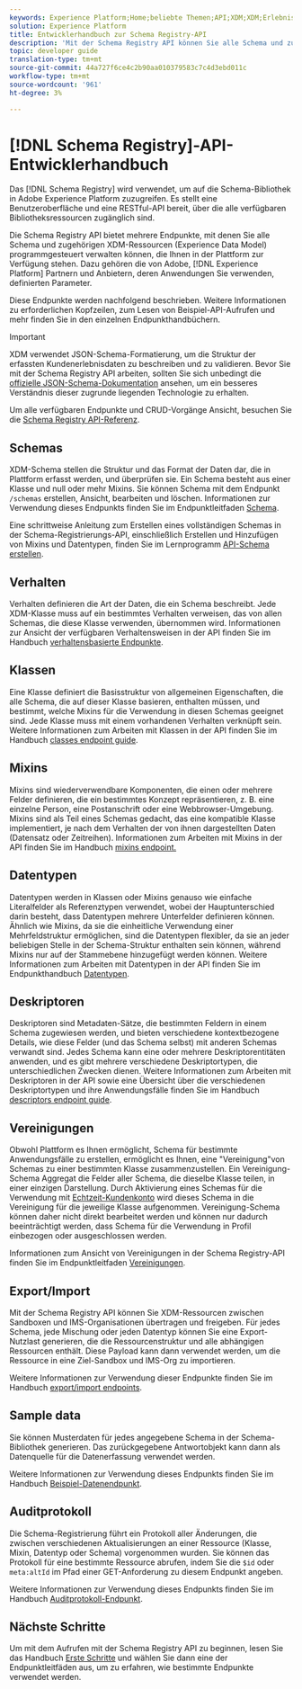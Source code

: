 ```yaml
---
keywords: Experience Platform;Home;beliebte Themen;API;XDM;XDM;Erlebnisdatenmodell;Erlebnisdatenmodell;Erlebnisdatenmodell;Datenmodell;Datenmodell;Datenmodell;Schema-Registrierung;Schema-Registrierung;
solution: Experience Platform
title: Entwicklerhandbuch zur Schema Registry-API
description: 'Mit der Schema Registry API können Sie alle Schema und zugehörigen XDM-Ressourcen, die Ihnen in der Experience Platform zur Verfügung stehen, programmatisch verwalten. '
topic: developer guide
translation-type: tm+mt
source-git-commit: 44a727f6ce4c2b90aa010379583c7c4d3ebd011c
workflow-type: tm+mt
source-wordcount: '961'
ht-degree: 3%

---
```



# [!DNL Schema Registry]-API-Entwicklerhandbuch

Das [!DNL Schema Registry] wird verwendet, um auf die Schema-Bibliothek in Adobe Experience Platform zuzugreifen. Es stellt eine Benutzeroberfläche und eine RESTful-API bereit, über die alle verfügbaren Bibliotheksressourcen zugänglich sind.

Die Schema Registry API bietet mehrere Endpunkte, mit denen Sie alle Schema und zugehörigen XDM-Ressourcen (Experience Data Model) programmgesteuert verwalten können, die Ihnen in der Plattform zur Verfügung stehen. Dazu gehören die von Adobe, [!DNL Experience Platform] Partnern und Anbietern, deren Anwendungen Sie verwenden, definierten Parameter.

Diese Endpunkte werden nachfolgend beschrieben. Weitere Informationen zu erforderlichen Kopfzeilen, zum Lesen von Beispiel-API-Aufrufen und mehr finden Sie in den einzelnen Endpunkthandbüchern.[](./getting-started.md)

>[!IMPORTANT]
>
>XDM verwendet JSON-Schema-Formatierung, um die Struktur der erfassten Kundenerlebnisdaten zu beschreiben und zu validieren. Bevor Sie mit der Schema Registry API arbeiten, sollten Sie sich unbedingt die [offizielle JSON-Schema-Dokumentation](https://json-schema.org/) ansehen, um ein besseres Verständnis dieser zugrunde liegenden Technologie zu erhalten.

Um alle verfügbaren Endpunkte und CRUD-Vorgänge Ansicht, besuchen Sie die [Schema Registry API-Referenz](https://www.adobe.io/apis/experienceplatform/home/api-reference.html#!acpdr/swagger-specs/schema-registry.yaml).

## Schemas

XDM-Schema stellen die Struktur und das Format der Daten dar, die in Plattform erfasst werden, und überprüfen sie. Ein Schema besteht aus einer Klasse und null oder mehr Mixins. Sie können Schema mit dem Endpunkt `/schemas` erstellen, Ansicht, bearbeiten und löschen. Informationen zur Verwendung dieses Endpunkts finden Sie im Endpunktleitfaden [Schema](./schemas.md).

Eine schrittweise Anleitung zum Erstellen eines vollständigen Schemas in der Schema-Registrierungs-API, einschließlich Erstellen und Hinzufügen von Mixins und Datentypen, finden Sie im Lernprogramm [API-Schema erstellen](../tutorials/create-schema-api.md).

## Verhalten

Verhalten definieren die Art der Daten, die ein Schema beschreibt. Jede XDM-Klasse muss auf ein bestimmtes Verhalten verweisen, das von allen Schemas, die diese Klasse verwenden, übernommen wird. Informationen zur Ansicht der verfügbaren Verhaltensweisen in der API finden Sie im Handbuch [verhaltensbasierte Endpunkte](./behaviors.md).

## Klassen

Eine Klasse definiert die Basisstruktur von allgemeinen Eigenschaften, die alle Schema, die auf dieser Klasse basieren, enthalten müssen, und bestimmt, welche Mixins für die Verwendung in diesen Schemas geeignet sind. Jede Klasse muss mit einem vorhandenen Verhalten verknüpft sein. Weitere Informationen zum Arbeiten mit Klassen in der API finden Sie im Handbuch [classes endpoint guide](./classes.md).

## Mixins

Mixins sind wiederverwendbare Komponenten, die einen oder mehrere Felder definieren, die ein bestimmtes Konzept repräsentieren, z. B. eine einzelne Person, eine Postanschrift oder eine Webbrowser-Umgebung. Mixins sind als Teil eines Schemas gedacht, das eine kompatible Klasse implementiert, je nach dem Verhalten der von ihnen dargestellten Daten (Datensatz oder Zeitreihen). Informationen zum Arbeiten mit Mixins in der API finden Sie im Handbuch [mixins endpoint.](./mixins.md)

## Datentypen

Datentypen werden in Klassen oder Mixins genauso wie einfache Literalfelder als Referenztypen verwendet, wobei der Hauptunterschied darin besteht, dass Datentypen mehrere Unterfelder definieren können. Ähnlich wie Mixins, da sie die einheitliche Verwendung einer Mehrfeldstruktur ermöglichen, sind die Datentypen flexibler, da sie an jeder beliebigen Stelle in der Schema-Struktur enthalten sein können, während Mixins nur auf der Stammebene hinzugefügt werden können. Weitere Informationen zum Arbeiten mit Datentypen in der API finden Sie im Endpunkthandbuch [Datentypen](./data-types.md).

## Deskriptoren

Deskriptoren sind Metadaten-Sätze, die bestimmten Feldern in einem Schema zugewiesen werden, und bieten verschiedene kontextbezogene Details, wie diese Felder (und das Schema selbst) mit anderen Schemas verwandt sind. Jedes Schema kann eine oder mehrere Deskriptorentitäten anwenden, und es gibt mehrere verschiedene Deskriptortypen, die unterschiedlichen Zwecken dienen. Weitere Informationen zum Arbeiten mit Deskriptoren in der API sowie eine Übersicht über die verschiedenen Deskriptortypen und ihre Anwendungsfälle finden Sie im Handbuch [descriptors endpoint guide](./descriptors.md).

## Vereinigungen

Obwohl Plattform es Ihnen ermöglicht, Schema für bestimmte Anwendungsfälle zu erstellen, ermöglicht es Ihnen, eine &quot;Vereinigung&quot;von Schemas zu einer bestimmten Klasse zusammenzustellen. Ein Vereinigung-Schema Aggregat die Felder aller Schema, die dieselbe Klasse teilen, in einer einzigen Darstellung. Durch Aktivierung eines Schemas für die Verwendung mit [Echtzeit-Kundenkonto](../../profile/home.md) wird dieses Schema in die Vereinigung für die jeweilige Klasse aufgenommen. Vereinigung-Schema können daher nicht direkt bearbeitet werden und können nur dadurch beeinträchtigt werden, dass Schema für die Verwendung in Profil einbezogen oder ausgeschlossen werden.

Informationen zum Ansicht von Vereinigungen in der Schema Registry-API finden Sie im Endpunktleitfaden [Vereinigungen](./unions.md).

## Export/Import

Mit der Schema Registry API können Sie XDM-Ressourcen zwischen Sandboxen und IMS-Organisationen übertragen und freigeben. Für jedes Schema, jede Mischung oder jeden Datentyp können Sie eine Export-Nutzlast generieren, die die Ressourcenstruktur und alle abhängigen Ressourcen enthält. Diese Payload kann dann verwendet werden, um die Ressource in eine Ziel-Sandbox und IMS-Org zu importieren.

Weitere Informationen zur Verwendung dieser Endpunkte finden Sie im Handbuch [export/import endpoints](./export-import.md).

## Sample data

Sie können Musterdaten für jedes angegebene Schema in der Schema-Bibliothek generieren. Das zurückgegebene Antwortobjekt kann dann als Datenquelle für die Datenerfassung verwendet werden.

Weitere Informationen zur Verwendung dieses Endpunkts finden Sie im Handbuch [Beispiel-Datenendpunkt](./sample-data.md).

## Auditprotokoll

Die Schema-Registrierung führt ein Protokoll aller Änderungen, die zwischen verschiedenen Aktualisierungen an einer Ressource (Klasse, Mixin, Datentyp oder Schema) vorgenommen wurden. Sie können das Protokoll für eine bestimmte Ressource abrufen, indem Sie die `$id` oder `meta:altId` im Pfad einer GET-Anforderung zu diesem Endpunkt angeben.

Weitere Informationen zur Verwendung dieses Endpunkts finden Sie im Handbuch [Auditprotokoll-Endpunkt](./audit-log.md).

## Nächste Schritte

Um mit dem Aufrufen mit der Schema Registry API zu beginnen, lesen Sie das Handbuch [Erste Schritte](./getting-started.md) und wählen Sie dann eine der Endpunktleitfäden aus, um zu erfahren, wie bestimmte Endpunkte verwendet werden.